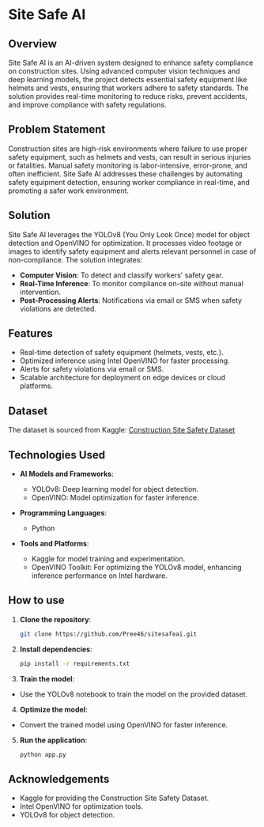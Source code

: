 # Site Safe AI

## Overview
Site Safe AI is an AI-driven system designed to enhance safety compliance on construction sites. Using advanced computer vision techniques and deep learning models, the project detects essential safety equipment like helmets and vests, ensuring that workers adhere to safety standards. The solution provides real-time monitoring to reduce risks, prevent accidents, and improve compliance with safety regulations.

## Problem Statement
Construction sites are high-risk environments where failure to use proper safety equipment, such as helmets and vests, can result in serious injuries or fatalities. Manual safety monitoring is labor-intensive, error-prone, and often inefficient. Site Safe AI addresses these challenges by automating safety equipment detection, ensuring worker compliance in real-time, and promoting a safer work environment.

## Solution
Site Safe AI leverages the YOLOv8 (You Only Look Once) model for object detection and OpenVINO for optimization. It processes video footage or images to identify safety equipment and alerts relevant personnel in case of non-compliance. The solution integrates:

- **Computer Vision**: To detect and classify workers' safety gear.
- **Real-Time Inference**: To monitor compliance on-site without manual intervention.
- **Post-Processing Alerts**: Notifications via email or SMS when safety violations are detected.

## Features
- Real-time detection of safety equipment (helmets, vests, etc.).
- Optimized inference using Intel OpenVINO for faster processing.
- Alerts for safety violations via email or SMS.
- Scalable architecture for deployment on edge devices or cloud platforms.

## Dataset
The dataset is sourced from Kaggle: [Construction Site Safety Dataset](https://www.kaggle.com/datasets/snehilsanyal/construction-site-safety-image-dataset-roboflow)

## Technologies Used
- **AI Models and Frameworks**:
  - YOLOv8: Deep learning model for object detection.
  - OpenVINO: Model optimization for faster inference.
  
- **Programming Languages**:
  - Python
  
- **Tools and Platforms**:
  - Kaggle for model training and experimentation.
  - OpenVINO Toolkit: For optimizing the YOLOv8 model, enhancing inference performance on Intel hardware.

## How to use

1. **Clone the repository**:
     ```bash
   git clone https://github.com/Pree46/sitesafeai.git
   ```
  
2. **Install dependencies**:
   ```bash 
   pip install -r requirements.txt 
   ```
3. **Train the model**:
- Use the YOLOv8 notebook to train the model on the provided dataset.
4. **Optimize the model**:
- Convert the trained model using OpenVINO for faster inference.
5. **Run the application**:
   ```bash 
   python app.py 
   ```

## Acknowledgements
- Kaggle for providing the Construction Site Safety Dataset.
- Intel OpenVINO for optimization tools.
- YOLOv8 for object detection.

